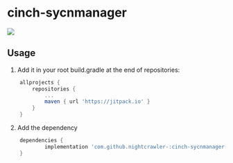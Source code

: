 # cinch-sycnmanager

[![](https://jitpack.io/v/nightcrawler-/cinch-sycnmanager.svg)](https://jitpack.io/#nightcrawler-/cinch-sycnmanager)

## Usage
1. Add it in your root build.gradle at the end of repositories:
```groovy
	allprojects {
		repositories {
			...
			maven { url 'https://jitpack.io' }
		}
	}
```
2. Add the dependency
```groovy
	dependencies {
	        implementation 'com.github.nightcrawler-:cinch-sycnmanager:Tag'
	}
```


